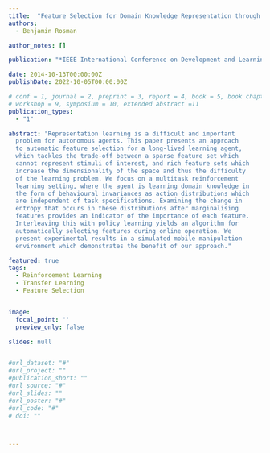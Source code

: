 ```yaml
---
title:  "Feature Selection for Domain Knowledge Representation through Multitask Learning"
authors:
  - Benjamin Rosman

author_notes: []

publication: "*IEEE International Conference on Development and Learning and on Epigenetic Robotics*"

date: 2014-10-13T00:00:00Z
publishDate: 2022-10-05T00:00:00Z

# conf = 1, journal = 2, preprint = 3, report = 4, book = 5, book chapter = 6, thesis = 7, patent = 9
# workshop = 9, symposium = 10, extended abstract =11
publication_types:
  - "1"

abstract: "Representation learning is a difficult and important
  problem for autonomous agents. This paper presents an approach
  to automatic feature selection for a long-lived learning agent,
  which tackles the trade-off between a sparse feature set which
  cannot represent stimuli of interest, and rich feature sets which
  increase the dimensionality of the space and thus the difficulty
  of the learning problem. We focus on a multitask reinforcement
  learning setting, where the agent is learning domain knowledge in
  the form of behavioural invariances as action distributions which
  are independent of task specifications. Examining the change in
  entropy that occurs in these distributions after marginalising
  features provides an indicator of the importance of each feature.
  Interleaving this with policy learning yields an algorithm for
  automatically selecting features during online operation. We
  present experimental results in a simulated mobile manipulation
  environment which demonstrates the benefit of our approach."

featured: true
tags:
  - Reinforcement Learning
  - Transfer Learning
  - Feature Selection


image:
  focal_point: ''
  preview_only: false

slides: null


#url_dataset: "#"
#url_project: ""
#publication_short: ""
#url_source: "#"
#url_slides: ""
#url_poster: "#"
#url_code: "#"
# doi: ""



---
```



